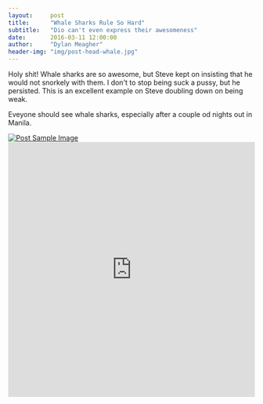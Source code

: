 ```yaml
---
layout:     post
title:      "Whale Sharks Rule So Hard"
subtitle:   "Dio can't even express their awesomeness"
date:       2016-03-11 12:00:00
author:     "Dylan Meagher"
header-img: "img/post-head-whale.jpg"
---
```


<p>Holy shit! Whale sharks are so awesome, but Steve kept on insisting that he would not snorkely with them. I don't to stop being suck a pussy, but he persisted.  This is an excellent example on Steve doubling down on being weak.</p>

<p>Eveyone should see whale sharks, especially after a couple od nights out in Manila.</p>


<a href="#">
    <img src="{{ site.baseurl }}/img/post-body-whale.jpg" alt="Post Sample Image">
</a>


<iframe width="100%" height="520" frameborder="0" src="https://dymeagher.cartodb.com/viz/7614ffc4-afce-11e5-a5ba-0e787de82d45/embed_map" allowfullscreen webkitallowfullscreen mozallowfullscreen oallowfullscreen msallowfullscreen></iframe>

<br>

<script type="text/javascript" src="http://ajax.googleapis.com/ajax/libs/jquery/1.8.2/jquery.min.js">
</script>
<script type="text/javascript" src="http://code.highcharts.com/highcharts.js">
</script>
<script type="text/javascript" src="http://code.highcharts.com/modules/exporting.js">
</script>

<!---<div id="container" style="min-width: 310px; height: 400px; margin: 0 auto">-->
<div id="container" style="width: 600px; height: 400px; margin: 0 auto">
</div>
<script type="text/javascript">


// $(function() {
  Highcharts.setOptions({
    lang: {
      thousandsSep: ','
    }
  });
  $('#container').highcharts({
    chart: {
      type: 'line'
    },
    title: {
      text: 'Median Household Income With and W/out Stations'
    },
    xAxis: {
      categories: ['Without Stns', 'With Stns']
    },
    yAxis: {
      title: {
        text: 'Median Income'
      }
    },
    plotOptions: {
      line: {
        dataLabels: {
          enabled: true,
        },
        enableMouseTracking: false
      }
    },
    series: [{
      name: 'NYC',
      data: [63470, 91420],
      color: '#ff9900'
    }, {
      name: 'DC',
      data: [89820, 86820],
      color: '#0066ff'
    }, {
      name: 'Chi',
      data: [52060, 58500],
      color: '#339933'
    }]
  });
//});

</script>

<br>


<!---<div id="container" style="min-width: 310px; height: 400px; margin: 0 auto">-->
<div id="container1" style="width: 600px; height: 400px; margin: 0 auto">
</div>
<script type="text/javascript">


//$(function() {

  $('#container1').highcharts({

    chart: {
      type: 'column'
    },
    title: {
      text: 'Zip Codes With and Without Bike Stations'
    },
    legend: {
      width: 300
    },
    xAxis: {
      categories: ['$0-35k', '$35-70k', '$70-105k', '$105k+']
    },

    yAxis: {
      allowDecimals: false,
      min: 0,
      max: 60,
      tickInterval: 10,
      title: {
        text: 'Percent of Total Zip Codes'
      },
      labels: {
        format: '{value}%'
      }
    },

    tooltip: {
      formatter: function() {
        return '<b>' + this.x + '</b><br/>' +
          this.series.name + ': ' + this.y + "%" + '<br/>' +
          'Total: ' + this.point.stackTotal + "%";
      }
    },


    plotOptions: {
      column: {
        stacking: 'normal',
        pointPadding: 0,
        groupPadding: 0.1
      }
    },

    series: [{
      name: 'NYC w/out Stns',
      data: [10, 41, 19, 6],
      color: '#ffcc80',
      stack: 'nyc'
    }, {
      name: 'NYC with Stns',
      data: [2, 6, 8, 8],
      color: '#ff9900',
      stack: 'nyc'
    }, {
      name: 'DC w/out Stns',
      data: [4, 4, 24, 9],
      color: '#80b3ff',
      stack: 'dc'
    }, {
      name: 'DC with Stns',
      data: [6, 6, 29, 17],
      color: '#0066ff',
      stack: 'dc'

    }, {
      name: 'Chi w/out Stns',
      data: [5, 20, 7, 0],
      color: '#66cc66',
      stack: 'chi'
    }, {
      name: 'Chi with Stns',
      data: [15, 31, 17, 5],
      color: '#339933',
      stack: 'chi'
    }]
  });
//});
</script>

<br>
